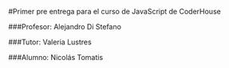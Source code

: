#Primer pre entrega para el curso de JavaScript de CoderHouse

###Profesor: Alejandro Di Stefano

###Tutor: Valeria Lustres

###Alumno: Nicolás Tomatis

